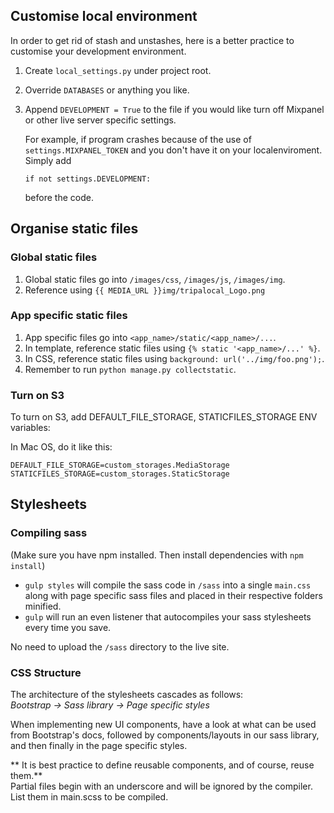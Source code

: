 ## Customise local environment
In order to get rid of stash and unstashes, here is a better practice to customise your development environment.

1. Create `local_settings.py` under project root.
2. Override `DATABASES` or anything you like.
3. Append `DEVELOPMENT = True` to the file if you would like turn off Mixpanel or other live server specific settings.

	For example, if program crashes because of the use of `settings.MIXPANEL_TOKEN` and you don't have it on your localenviroment. Simply add

	`if not settings.DEVELOPMENT:`

	before the code.

## Organise static files

### Global static files
1. Global static files go into `/images/css`, `/images/js`, `/images/img`.
2. Reference using `{{ MEDIA_URL }}img/tripalocal_Logo.png`

### App specific static files
1. App specific files go into `<app_name>/static/<app_name>/...`.
2. In template, reference static files using `{% static '<app_name>/...' %}`.
3. In CSS, reference static files using `background: url('../img/foo.png');`.
4. Remember to run `python manage.py collectstatic`.

### Turn on S3
To turn on S3, add DEFAULT_FILE_STORAGE, STATICFILES_STORAGE ENV variables:

In Mac OS, do it like this:

`DEFAULT_FILE_STORAGE=custom_storages.MediaStorage`
`STATICFILES_STORAGE=custom_storages.StaticStorage`

## Stylesheets
### Compiling sass
(Make sure you have npm installed. Then install dependencies with `npm install`)  

- `gulp styles` will compile the sass code in `/sass` into a single `main.css` along with page specific sass files and placed in their respective folders minified.  
- `gulp` will run an even listener that autocompiles your sass stylesheets every time you save.  

No need to upload the `/sass` directory to the live site.

### CSS Structure
The architecture of the stylesheets cascades as follows:  
*Bootstrap -> Sass library -> Page specific styles*  

When implementing new UI components, have a look at what can be used from Bootstrap's docs, followed by components/layouts in our sass library, and then finally in the page specific styles.  

** It is best practice to define reusable components, and of course, reuse them.**  
Partial files begin with an underscore and will be ignored by the compiler. List them in main.scss to be compiled.
